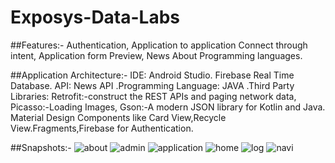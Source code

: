 # Exposys-Data-Labs
##Features:-
Authentication, Application to application Connect through intent, Application form Preview, News About Programming languages. 

##Application Architecture:-
IDE: Android Studio. Firebase Real Time Database. API: News API .Programming Language: JAVA .Third Party Libraries: Retrofit:-construct the REST APIs and paging network data, 
Picasso:-Loading Images, Gson:-A modern JSON library for Kotlin and Java. Material Design Components like Card View,Recycle View.Fragments,Firebase for Authentication.


##Snapshots:-
![about](https://user-images.githubusercontent.com/82715850/187013066-e51fbf5d-df7c-47b7-8c3b-28196da66cb4.jpeg)
![admin](https://user-images.githubusercontent.com/82715850/187013069-15bb7ad6-8791-4cb3-856b-1e10b0ec3f73.jpeg)
![application](https://user-images.githubusercontent.com/82715850/187013070-3af25f6b-4249-474c-89cd-80354d91ff0a.jpeg)
![home](https://user-images.githubusercontent.com/82715850/187013071-4b2b23a4-19af-4172-8905-eb925f172b67.jpeg)
![log](https://user-images.githubusercontent.com/82715850/187013072-93783422-b3c5-46a4-96d6-a818409e4a5e.jpeg)
![navi](https://user-images.githubusercontent.com/82715850/187013074-d9b32c1c-2d45-4c2b-a0fe-ce0deb104d28.jpeg)
